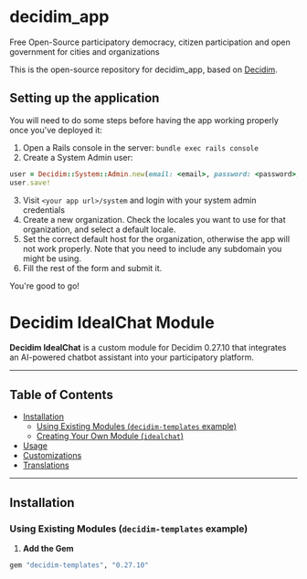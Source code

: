 # decidim_app

Free Open-Source participatory democracy, citizen participation and open government for cities and organizations

This is the open-source repository for decidim_app, based on [Decidim](https://github.com/decidim/decidim).

## Setting up the application

You will need to do some steps before having the app working properly once you've deployed it:

1. Open a Rails console in the server: `bundle exec rails console`
2. Create a System Admin user:
```ruby
user = Decidim::System::Admin.new(email: <email>, password: <password>, password_confirmation: <password>)
user.save!
```
3. Visit `<your app url>/system` and login with your system admin credentials
4. Create a new organization. Check the locales you want to use for that organization, and select a default locale.
5. Set the correct default host for the organization, otherwise the app will not work properly. Note that you need to include any subdomain you might be using.
6. Fill the rest of the form and submit it.

You're good to go!









# Decidim IdealChat Module

**Decidim IdealChat** is a custom module for Decidim 0.27.10 that integrates an AI-powered chatbot assistant into your participatory platform.

---

## Table of Contents

- [Installation](#installation)  
  - [Using Existing Modules (`decidim-templates` example)](#using-existing-modules-decidem-templates-example)  
  - [Creating Your Own Module (`idealchat`)](#creating-your-own-module-idealchat)  
- [Usage](#usage)  
- [Customizations](#customizations)  
- [Translations](#translations)  

---

## Installation

### Using Existing Modules (`decidim-templates` example)

1. **Add the Gem**

```ruby
gem "decidim-templates", "0.27.10"



